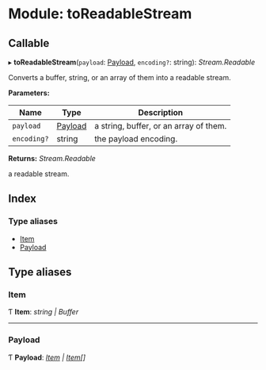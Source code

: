 
# Module: toReadableStream

## Callable

▸ **toReadableStream**(`payload`: [Payload](client.toreadablestream.md#payload), `encoding?`: string): *Stream.Readable*

Converts a buffer, string, or an array of them into a readable stream.

**Parameters:**

Name | Type | Description |
------ | ------ | ------ |
`payload` | [Payload](client.toreadablestream.md#payload) | a string, buffer, or an array of them. |
`encoding?` | string | the payload encoding.  |

**Returns:** *Stream.Readable*

a readable stream.

## Index

### Type aliases

* [Item](client.toreadablestream.md#item)
* [Payload](client.toreadablestream.md#payload)

## Type aliases

###  Item

Ƭ **Item**: *string | Buffer*

___

###  Payload

Ƭ **Payload**: *[Item](client.toreadablestream.md#item) | [Item](client.toreadablestream.md#item)[]*
